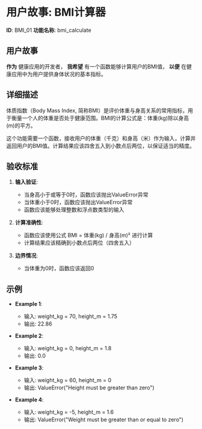 # 用户故事: BMI计算器

**ID**: BMI_01
**功能名称**: bmi_calculate

## 用户故事

**作为** 健康应用的开发者，
**我希望** 有一个函数能够计算用户的BMI值，
**以便** 在健康应用中为用户提供身体状况的基本指标。

## 详细描述

体质指数（Body Mass Index, 简称BMI）是评价体重与身高关系的常用指标，用于衡量一个人的体重是否处于健康范围。BMI的计算公式是：体重(kg)除以身高(m)的平方。

这个功能需要一个函数，接收用户的体重（千克）和身高（米）作为输入，计算并返回用户的BMI值。计算结果应该四舍五入到小数点后两位，以保证适当的精度。

## 验收标准

1. **输入验证**:
   - 当身高小于或等于0时，函数应该抛出ValueError异常
   - 当体重小于0时，函数应该抛出ValueError异常
   - 函数应该能够处理整数和浮点数类型的输入

2. **计算准确性**:
   - 函数应该使用公式 BMI = 体重(kg) / 身高(m)² 进行计算
   - 计算结果应该精确到小数点后两位（四舍五入）
   
3. **边界情况**:
   - 当体重为0时，函数应该返回0

## 示例

- **Example 1**:
  - 输入: weight_kg = 70, height_m = 1.75
  - 输出: 22.86
  
- **Example 2**:
  - 输入: weight_kg = 0, height_m = 1.8
  - 输出: 0.0
  
- **Example 3**:
  - 输入: weight_kg = 60, height_m = 0
  - 输出: ValueError("Height must be greater than zero")
  
- **Example 4**:
  - 输入: weight_kg = -5, height_m = 1.6
  - 输出: ValueError("Weight must be greater than or equal to zero") 